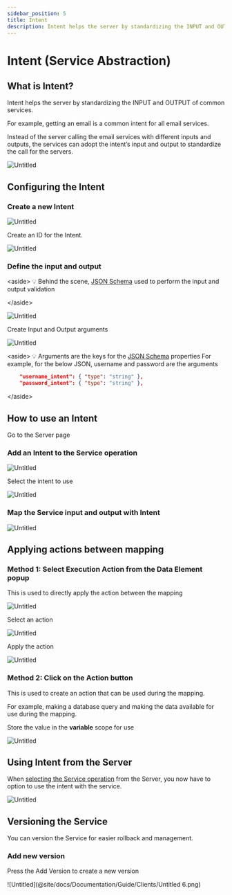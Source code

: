 ```yaml
---
sidebar_position: 5
title: Intent
description: Intent helps the server by standardizing the INPUT and OUTPUT of common services.  
---
```

# Intent (Service Abstraction)

## What is Intent?

Intent helps the server by standardizing the INPUT and OUTPUT of common services.  

For example, getting an email is a common intent for all email services. 

Instead of the server calling the email services with different inputs and outputs, the services can adopt the intent’s input and output to standardize the call for the servers.

![Untitled](Untitled.png)

## Configuring the Intent

### Create a new Intent

![Untitled](Untitled%201.png)

Create an ID for the Intent.

![Untitled](Untitled%202.png)

### Define the input and output

&lt;aside&gt;
💡 Behind the scene, [JSON Schema](../https://json-schema.org/understanding-json-schema/) used to perform the input and output validation

&lt;/aside&gt;

![Untitled](Untitled%203.png)

Create Input and Output arguments

![Untitled](Untitled%204.png)

&lt;aside&gt;
💡 Arguments are the keys for the [JSON Schema](../https://json-schema.org/understanding-json-schema/) properties
For example, for the below JSON, username and password are the arguments

```json
    "username_intent": { "type": "string" },
    "password_intent": { "type": "string" },
```

&lt;/aside&gt;

## How to use an Intent

Go to the Server page

### Add an Intent to the Service operation

![Untitled](Untitled%205.png)

Select the intent to use

![Untitled](Untitled%206.png)

### Map the Service input and output with Intent

![Untitled](Untitled%207.png)

## Applying actions between mapping

### Method 1:  Select **Execution Action** from the **Data Element** popup

This is used to directly apply the action between the mapping

![Untitled](Untitled%208.png)

Select an action

![Untitled](Untitled%209.png)

Apply the action

![Untitled](Untitled%2010.png)

### Method 2:  Click on the Action button

This is used to create an action that can be used during the mapping.

For example, making a database query and making the data available for use during the mapping.

Store the value in the **variable** scope for use

![Untitled](Untitled%2011.png)

## Using Intent from the Server

When [selecting the Service operation](../Service) from the Server, you now have to option to use the intent with the service.

![Untitled](Untitled%2012.png)

## Versioning the Service

You can version the Service for easier rollback and management.

### Add new version

Press the Add Version to create a new version

![Untitled](@site/docs/Documentation/Guide/Clients/Untitled 6.png)